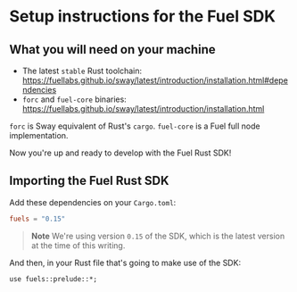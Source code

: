 # Setup instructions for the Fuel SDK

## What you will need on your machine

- The latest `stable` Rust toolchain: <https://fuellabs.github.io/sway/latest/introduction/installation.html#dependencies>
- `forc` and `fuel-core` binaries: <https://fuellabs.github.io/sway/latest/introduction/installation.html>

`forc` is Sway equivalent of Rust's `cargo`. `fuel-core` is a Fuel full node implementation.

Now you're up and ready to develop with the Fuel Rust SDK!

## Importing the Fuel Rust SDK

Add these dependencies on your `Cargo.toml`:

```toml
fuels = "0.15"
```

> **Note** We're using version `0.15` of the SDK, which is the latest version at the time of this writing.

And then, in your Rust file that's going to make use of the SDK:

```rust,ignore
use fuels::prelude::*;
```
